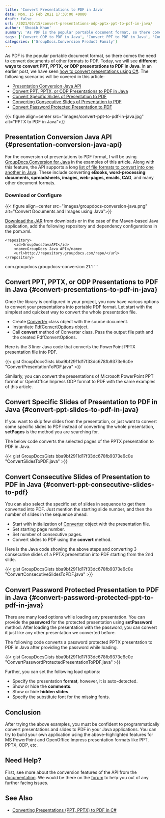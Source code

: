 ```yaml
---
title: 'Convert Presentations to PDF in Java'
date: Mon, 15 Feb 2021 17:30:00 +0000
draft: false
url: /2021/02/15/convert-presentations-odp-pptx-ppt-to-pdf-in-java/
author: 'Shoaib Khan'
summary: 'As PDF is the popular portable document format, so there comes the need to convert documents of other formats to PDF. Today, we will see **different ways to convert PPT, PPTX, or ODP presentations to PDF in Java**. In an earlier post, we have seen [how to convert presentations using C#](https://blog.groupdocs.com/2020/03/05/convert-presentations-pptx-ppt-to-pdf-in-csharp/).'
tags: ['Convert ODP to PDF in Java', 'Convert PPT to PDF in Java', 'Convert PPTX to PDF in Java', 'Convert Presentation to PDF in Java', ]
categories: ['GroupDocs.Conversion Product Family']
---
```


As PDF is the popular portable document format, so there comes the need to convert documents of other formats to PDF. Today, we will see **different ways to convert PPT, PPTX, or ODP presentations to PDF in Java**. In an earlier post, we have seen [how to convert presentations using C#](https://blog.groupdocs.com/2020/03/05/convert-presentations-pptx-ppt-to-pdf-in-csharp/). The following scenarios will be covered in this article:

*   [Presentation Conversion Java API](#presentation-conversion-java-api)
*   [Convert PPT, PPTX, or ODP Presentations to PDF in Java](#convert-presentations-to-pdf-in-java)
*   [Convert Specific Slides of Presentation to PDF](#convert-ppt-slides-to-pdf-in-java)
*   [Converting Consecutive Slides of Presentation to PDF](#convert-ppt-consecutive-slides-to-pdf)
*   [Convert Password Protected Presentation to PDF](#convert-password-protected-ppt-to-pdf-in-java)



{{< figure align=center src="images/convert-ppt-to-pdf-in-java.jpg" alt="PPTX to PDF in Java">}}


## Presentation Conversion Java API {#presentation-conversion-java-api}

For the conversion of presentations to PDF format, I will be using [GroupDocs.Conversion for Java](https://products.groupdocs.com/conversion/java) in the examples of this article. Along with this feature, the API supports a long [list of file formats to convert into one another in Java](https://docs.groupdocs.com/conversion/java/supported-document-formats/). These include converting **eBooks, word-processing documents, spreadsheets, images, web-pages, emails, CAD**, and many other document formats.

### Download or Configure



{{< figure align=center src="images/groupdocs-conversion-java.png" alt="Convert Documents and Images using Java">}}


[Download the JAR](https://downloads.groupdocs.com/conversion/java) from downloads or in the case of the Maven-based Java application, add the following repository and dependency configurations in the pom.xml.

```
<repository>
	<id>GroupDocsJavaAPI</id>
	<name>GroupDocs Java API</name>
	<url>http://repository.groupdocs.com/repo/</url>
</repository>
``````
<dependency>
        <groupId>com.groupdocs</groupId>
        <artifactId>groupdocs-conversion</artifactId>
        <version>21.1</version> 
</dependency>
```

## Convert PPT, PPTX, or ODP Presentations to PDF in Java {#convert-presentations-to-pdf-in-java}

Once the library is configured in your project, you now have various options to convert your presentations into portable PDF format. Let start with the simplest and quickest way to convert the whole presentation file.

*   Create [Converter](https://apireference.groupdocs.com/conversion/java/com.groupdocs.conversion/Converter) class object with the source document.
*   Instantiate [PdfConvertOptions](https://apireference.groupdocs.com/conversion/java/com.groupdocs.conversion.options.convert/PdfConvertOptions) object.
*   Call **convert** method of Converter class. Pass the output file path and the created PdfConvertOptions.

Here is the 3 liner Java code that converts the PowerPoint PPTX presentation file into PDF.

{{< gist GroupDocsGists bba9bf2911d17f33dc678fb9373e6c0e "ConvertPresentationToPDF.java" >}}

Similarly, you can convert the presentations of Microsoft PowerPoint PPT format or OpenOffice Impress ODP format to PDF with the same examples of this article.

## Convert Specific Slides of Presentation to PDF in Java {#convert-ppt-slides-to-pdf-in-java}

If you want to skip few slides from the presentation, or just want to convert some specific slides to PDF instead of converting the whole presentation, **setPages** is the method you are searching for.

The below code converts the selected pages of the PPTX presentation to PDF in Java.

{{< gist GroupDocsGists bba9bf2911d17f33dc678fb9373e6c0e "ConvertSlidesToPDF.java" >}}

## Convert Consecutive Slides of Presentation to PDF in Java {#convert-ppt-consecutive-slides-to-pdf}

You can also select the specific set of slides in sequence to get them converted into PDF. Just mention the starting slide number, and then the number of slides in the sequence ahead.

*   Start with initialization of [Converter](https://apireference.groupdocs.com/conversion/java/com.groupdocs.conversion/Converter) object with the presentation file.
*   Set starting page number.
*   Set number of consecutive pages.
*   Convert slides to PDF using the **convert** method.

Here is the Java code showing the above steps and converting 3 consecutive slides of a PPTX presentation into PDF starting from the 2nd slide.

{{< gist GroupDocsGists bba9bf2911d17f33dc678fb9373e6c0e "ConvertConsecutiveSlidesToPDF.java" >}}

## Convert Password Protected Presentation to PDF in Java {#convert-password-protected-ppt-to-pdf-in-java}

There are many load options while loading any presentation. You can provide the **password** for the protected presentation using **setPassword** method. After loading the presentation with the password, you can convert it just like any other presentation we converted before.

The following code converts a password protected PPTX presentation to PDF in Java after providing the password while loading.

{{< gist GroupDocsGists bba9bf2911d17f33dc678fb9373e6c0e "ConvertPasswordProtectedPresentationToPDF.java" >}}

Further, you can set the following load options:

*   Specify the presentation **format**, however, it is auto-detected.
*   Show or hide the **comments**.
*   Show or hide **hidden slides**.
*   Specify the substitute font for the missing fonts.

## Conclusion

After trying the above examples, you must be confident to programmatically convert presentations and slides to PDF in your Java applications. You can try to build your own application using the above-highlighted features for MS PowerPoint and OpenOffice Impress presentation formats like PPT, PPTX, ODP, etc.

## Need Help?

First, see more about the conversion features of the API from the [documentation](https://docs.groupdocs.com/conversion/java). We would be there on the [forum](https://forum.groupdocs.com/c/conversion) to help you out of any further facing issues.

## See Also

*   [Converting Presentations (PPT, PPTX) to PDF in C#](https://blog.groupdocs.com/2020/03/05/convert-presentations-pptx-ppt-to-pdf-in-csharp/)




